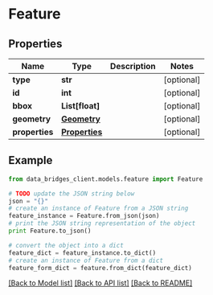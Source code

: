 # Feature


## Properties

Name | Type | Description | Notes
------------ | ------------- | ------------- | -------------
**type** | **str** |  | [optional] 
**id** | **int** |  | [optional] 
**bbox** | **List[float]** |  | [optional] 
**geometry** | [**Geometry**](Geometry.md) |  | [optional] 
**properties** | [**Properties**](Properties.md) |  | [optional] 

## Example

```python
from data_bridges_client.models.feature import Feature

# TODO update the JSON string below
json = "{}"
# create an instance of Feature from a JSON string
feature_instance = Feature.from_json(json)
# print the JSON string representation of the object
print Feature.to_json()

# convert the object into a dict
feature_dict = feature_instance.to_dict()
# create an instance of Feature from a dict
feature_form_dict = feature.from_dict(feature_dict)
```
[[Back to Model list]](../README.md#documentation-for-models) [[Back to API list]](../README.md#documentation-for-api-endpoints) [[Back to README]](../README.md)


